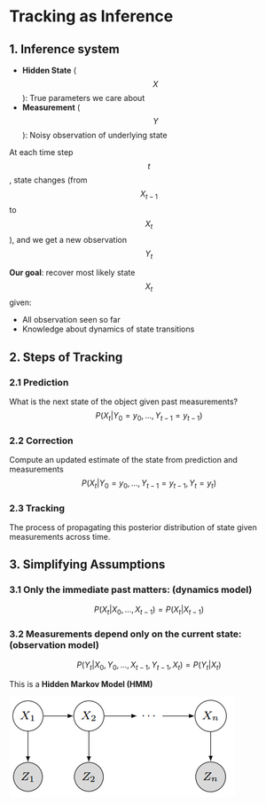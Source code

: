 # Tracking as Inference

## 1. Inference system

- **Hidden State** ($$X$$): True parameters we care about
- **Measurement** ($$Y$$): Noisy observation of underlying state

At each time step $$t$$, state changes (from $$X_{t-1}$$ to $$X_t$$), and we get a new observation $$Y_t$$

**Our goal**: recover most likely state $$X_t$$ given:

- All observation seen so far
- Knowledge about dynamics of state transitions

## 2. Steps of Tracking

### 2.1 Prediction

What is the next state of the object given past measurements?
$$
P(X_t | Y_0 = y_0, ..., Y_{t-1} = y_{t-1})
$$

### 2.2 Correction

Compute an updated estimate of the state from prediction and measurements
$$
P(X_t | Y_0 = y_0, ..., Y_{t-1} = y_{t-1}, Y_t = y_t)
$$

### 2.3 Tracking

The process of propagating this posterior distribution of state given measurements across time.

## 3. Simplifying Assumptions

### 3.1 **Only the immediate past matters**: (dynamics model)

$$
P(X_t | X_0, ..., X_{t-1}) = P(X_t | X_{t-1})
$$

### 3.2 Measurements depend only on the current state: (observation model)

$$
P(Y_t | X_0, Y_0, ..., X_{t-1}, Y_{t-1}, X_t) = P(Y_t | X_t)
$$

This is a **Hidden Markov Model (HMM)**

![image-20210214180806596](assets/image-20210214180806596.png)
